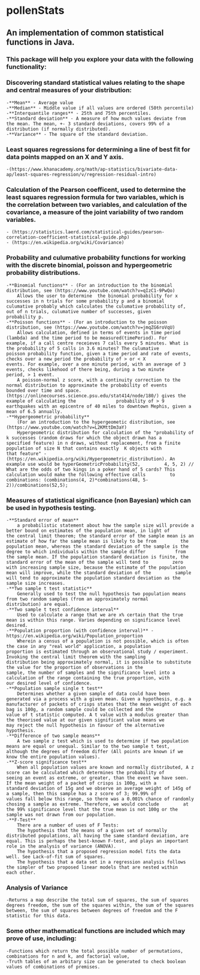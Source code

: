 # pollenStats
## An implementation of common statistical functions in Java.
### This package will help you explore your data with the following functionality:

### Discovering standard statistical values relating to the shape and central measures of your distribution:
    -**Mean** - Average value
    -**Median** - Middle value if all values are ordered (50th percentile)
    -**Interquantile ranges** - 25th and 75th percentiles.
    -**Standard deviation** - A measure of how much values deviate from the mean. The mean, +- 3 standard deviations, covers 99% of a distribution (if normally distributed).
    -**Variance** - The square of the standard deviation.

### Least squares regressions for determining a line of best fit for data points mapped on an X and Y axis. 
    -(https://www.khanacademy.org/math/ap-statistics/bivariate-data-ap/least-squares-regression/v/regression-residual-intro)
    
### Calculation of the Pearson coefficent, used to determine the least squares regression formula for two variables, which is the correlation between two variables, and calculation of the covariance, a measure of the joint variability of two random variables.
    - (https://statistics.laerd.com/statistical-guides/pearson-correlation-coefficient-statistical-guide.php)
    - (https://en.wikipedia.org/wiki/Covariance)    

### Probability and culumative probability functions for working with the discrete binomial, poisson and hypergeometric probability distributions. 
    -**Binomial functions** - (For an introduction to the binomial distribution, see (https://www.youtube.com/watch?v=qIzC1-9PwQo)
        Allows the user to determine  the binomial probability for x successes in n trials for some probability p and a binomial                 culumative probably which calculates the culumative probability of, out of n trials, culumative number of successes, given               probability p. 
    -**Poisson functions** - (For an introduction to the poisson distribution, see (https://www.youtube.com/watch?v=jmqZG6roVqU)    
        Allows calculation, defined in terms of events in time period (lambda) and the time period to be measured(timePeriod). For               example, if a call centre receieves 7 calls every 5 minutes. What is the probability of 5 calls in 3.6 minutes? The culumative           poisson probability function, given a time period and rate of events, checks over a new period the probability of > or < X               events. For example, over a one minute period, with an average of 3 events, checks likehood of there being, during a two minute         period, > 1 event.
        A poisson-normal z score, with a continuity correction to the normal distribution to approximate the probability of events               bounded over time and space. (https://onlinecourses.science.psu.edu/stat414/node/180/) gives the example of calculating the               probability of > 9 earthquakes with an epicentre of 40 miles to downtown Mephis, given a mean of 6.5 annually.
    -**Hypergeometric probability** 
        (For an introduction to the hypergeometic distribution, see (https://www.youtube.com/watch?v=L2KMttDm3aY)     
        Hypergeometric distribution for calculation of the "probability of k successes (random draws for which the object drawn has a           specified feature) in n draws, without replacement, from a finite population of size N that contains exactly  K objects with             that feature" - (https://en.wikipedia.org/wiki/Hypergeometric_distribution). An example use would be hyperGeometricProbability(52,         4, 5, 2) // What are the odds of two kings in a poker hand of 5 cards? This calculation would make the following effective calls         to combinations: (combinations(4, 2)*combinations(48, 5-2))/combinations(52,5);
        
### Measures of statistical significance (non Bayesian) which can be used in hypothesis testing. 
    -**Standard error of mean**
        a probabilistic statement about how the sample size will provide a better bound on estimates of the population mean, in light of         the central limit theorem; the standard error of the sample mean is an estimate of how far the sample mean is likely to be from         the population mean, whereas the standard deviation of the sample is the degree to which individuals within the sample differ           from the sample mean. If the population standard deviation is finite, the standard error of the mean of the sample will tend to         zero with increasing sample size, because the estimate of the population mean will improve, while the standard deviation of the         sample will tend to approximate the population standard deviation as the sample size increases.        
    -**Two sample t test statistic**
        Generally used to test the null hypothesis two population means from two random samples (from an approximately normal                   distribution) are equal.    
    -**Two sample t test confidence interval**
        Used to calculate a range that we are x% certain that the true mean is within this range. Varies depending on significance level         desired.
    -**Population proportion (with confidence interval)** - https://en.wikipedia.org/wiki/Population_proportion
        Wherein a census of a population is not possible, which is often the case in any "real world" application, a population                 proportion is estimated through an observational study / experiment. Invoking the central limit theorem with the sampling               distribution being approximately normal, it is possible to substitute the value for the proportion of observations in the               sample, the number of samples and the significance level into a calculation of the range containing the true proportion, with           our desired level of confidence.    
    -**Population sample single t test**
        Determines whether a given sample of data could have been generated via a process with a given mean. Given a hypothesis, e.g. a         manufacturer of packets of crisps states that the mean weight of each bag is 100g, a random sample could be collected and the           value of t statistic computed. A t value with a modulus greater than the theorised value at our given significant value means we         may reject the null hypothesis in favour of the alternative hypothesis.    
    -**Difference of two sample means**       
        A two sample z test which is used to determine if two population means are equal or unequal. Similar to the two sample t test,           although the degrees of freedom differ (All points are known if we know the entire population values).
    -**Z-score significance test**
        When all population values are known and normally distributed, A z score can be calculated which determines the probability of           seeing an event as extreme, or greater, than the event we have seen. If the mean weight of a packet of crisps is 100g, with a           standard deviation of 15g and we observe an average weight of 145g of a sample, then this sample has a z score of 3; 99.99% of           values fall below this range, so there was a 0.001% chance of randomly chosing a sample as extreme. Therefore, we would conclude         at the 99% significance level that the true mean is not 100g or the sample was not drawn from our population.
    -**F-Test**
        There are a number of uses of F Tests:
        The hypothesis that the means of a given set of normally distributed populations, all having the same standard deviation, are           equal. This is perhaps the best-known F-test, and plays an important role in the analysis of variance (ANOVA).
        The hypothesis that a proposed regression model fits the data well. See Lack-of-fit sum of squares.
        The hypothesis that a data set in a regression analysis follows the simpler of two proposed linear models that are nested within         each other.

### Analysis of Variance
    -Returns a map describe the total sum of squares, the sum of squares degrees freedom, the sum of the squares within, the sum of the squares between, the sum of squares between degrees of freedom and the F statistic for this data.

### Some other mathematical functions are included which may prove of use, including:
    -Functions which return the total possible number of permutations, combinations for n and k, and factorial value,
    -Truth tables of an arbitary size can be generated to check boolean values of combinations of premises.    

